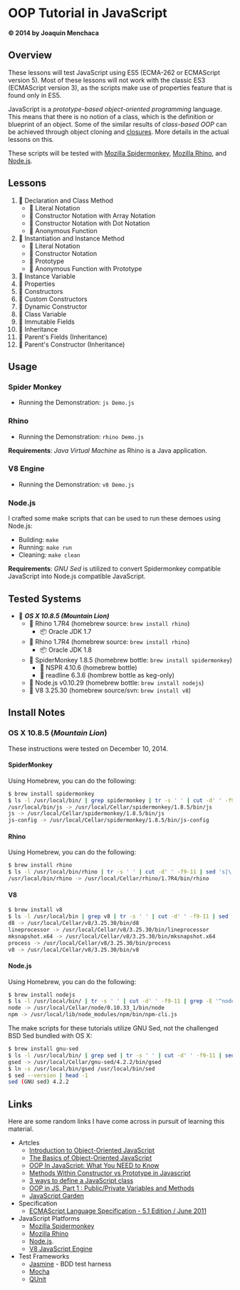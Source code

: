 # OOP Tutorial in JavaScript
**© 2014 by Joaquín Menchaca**

## Overview

These lessons will test JavaScript using ES5 (ECMA-262 or ECMAScript version 5).  Most of these lessons will not work with the classic ES3 (ECMAScript version 3), as the scripts make use of properties feature that is found only in ES5.

JavaScript is a *prototype-based object-oriented programming* language. This means that there is no notion of a class, which is the definition or blueprint of an object.  Some of the similar results of *class-based OOP* can be achieved through object cloning and [closures](https://developer.mozilla.org/en-US/docs/Web/JavaScript/Guide/Closures).  More details in the actual lessons on this.

These scripts will be tested with [Mozilla Spidermonkey](https://developer.mozilla.org/en-US/docs/Mozilla/Projects/SpiderMonkey), [Mozilla Rhino](https://developer.mozilla.org/en-US/docs/Mozilla/Projects/Rhino), and [Node.js](http://nodejs.org/).

## Lessons

1. :green_book: Declaration and Class Method
    * :page_facing_up: Literal Notation
    * :page_facing_up: Constructor Notation with Array Notation
    * :page_facing_up: Constructor Notation with Dot Notation
    * :page_facing_up: Anonymous Function
2. :green_book: Instantiation and Instance Method
    * :page_facing_up: Literal Notation
    * :page_facing_up: Constructor Notation
    * :page_facing_up: Prototype
    * :page_facing_up: Anonymous Function with Prototype
3. :green_book: Instance Variable
4. :green_book: Properties
5. :green_book: Constructors
6. :green_book: Custom Constructors
7. :green_book: Dynamic Constructor
8. :green_book: Class Variable
9. :closed_book: Immutable Fields
10. :green_book: Inheritance
11. :green_book: Parent's Fields (Inheritance)
12. :green_book: Parent's Constructor (Inheritance)

## Usage

### Spider Monkey

* Running the Demonstration: `js Demo.js`

### Rhino

* Running the Demonstration: `rhino Demo.js`

**Requirements**: *Java Virtual Machine* as Rhino is a Java application.

### V8 Engine

* Running the Demonstration: `v8 Demo.js`

### Node.js

I crafted some make scripts that can be used to run these demoes using Node.js:

* Building: `make`
* Running: `make run`
* Cleaning: `make clean`

**Requirements**: *GNU Sed* is utilized to convert Spidermonkey compatible JavaScript into Node.js compatible JavaScript.

## Tested Systems

* :dvd: *__OS X 10.8.5 (Mountain Lion)__*
  * :beer: Rhino 1.7R4 (homebrew source: `brew install rhino`)
    * :package: Oracle JDK 1.7
  * :beer: Rhino 1.7R4 (homebrew source: `brew install rhino`)
    * :package: Oracle JDK 1.8
  * :beer: SpiderMonkey 1.8.5 (homebrew bottle: `brew install spidermonkey`)
    * :beer: NSPR 4.10.6 (homebrew bottle)
    * :beer: readline 6.3.6 (hombrew bottle as keg-only)
  * :beer: Node.js v0.10.29  (homebrew bottle: `brew install nodejs`)
  * :beer: V8 3.25.30 (homebrew source/svn: `brew install v8`)

## Install Notes

### OS X 10.8.5 (*Mountain Lion*)

These instructions were tested on December 10, 2014.

#### SpiderMonkey

Using Homebrew, you can do the following:

```bash
$ brew install spidermonkey
$ ls -l /usr/local/bin/ | grep spidermonkey | tr -s ' ' | cut -d' ' -f9-11 | sed 's|\.\.|/usr/local|'
/usr/local/bin/js -> /usr/local/Cellar/spidermonkey/1.8.5/bin/js
js -> /usr/local/Cellar/spidermonkey/1.8.5/bin/js
js-config -> /usr/local/Cellar/spidermonkey/1.8.5/bin/js-config
```

#### Rhino

Using Homebrew, you can do the following:

```bash
$ brew install rhino
$ ls -l /usr/local/bin/rhino | tr -s ' ' | cut -d' ' -f9-11 | sed 's|\.\.|/usr/local|'
/usr/local/bin/rhino -> /usr/local/Cellar/rhino/1.7R4/bin/rhino
```

#### V8

```bash
$ brew install v8
$ ls -l /usr/local/bin | grep v8 | tr -s ' ' | cut -d' ' -f9-11 | sed 's|\.\.|/usr/local|'
d8 -> /usr/local/Cellar/v8/3.25.30/bin/d8
lineprocessor -> /usr/local/Cellar/v8/3.25.30/bin/lineprocessor
mksnapshot.x64 -> /usr/local/Cellar/v8/3.25.30/bin/mksnapshot.x64
process -> /usr/local/Cellar/v8/3.25.30/bin/process
v8 -> /usr/local/Cellar/v8/3.25.30/bin/v8
```

#### Node.js

Using Homebrew, you can do the following:

```bash
$ brew install nodejs
$ ls -l /usr/local/bin/ | tr -s ' ' | cut -d' ' -f9-11 | grep -E '^node|npm' | sed 's|\.\.|/usr/local|'
node -> /usr/local/Cellar/node/0.10.33_1/bin/node
npm -> /usr/local/lib/node_modules/npm/bin/npm-cli.js
```

The make scripts for these tutorials utilize GNU Sed, not the challenged BSD Sed bundled with OS X:

```bash
$ brew install gnu-sed
$ ls -l /usr/local/bin/ | grep sed | tr -s ' ' | cut -d' ' -f9-11 | sed 's|\.\.|/usr/local|'
gsed -> /usr/local/Cellar/gnu-sed/4.2.2/bin/gsed
$ ln -s /usr/local/bin/gsed /usr/local/bin/sed
$ sed --version | head -1
sed (GNU sed) 4.2.2
```

## Links

Here are some random links I have come across in pursuit of learning this material.

* Artcles
  * [Introduction to Object-Oriented JavaScript](https://developer.mozilla.org/en-US/docs/Web/JavaScript/Introduction_to_Object-Oriented_JavaScript)
  * [The Basics of Object-Oriented JavaScript](http://code.tutsplus.com/tutorials/the-basics-of-object-oriented-javascript--net-7670)
  * [OOP In JavaScript: What You NEED to Know](http://javascriptissexy.com/oop-in-javascript-what-you-need-to-know/)
  * [Methods Within Constructor vs Prototype in Javascript](http://thecodeship.com/web-development/methods-within-constructor-vs-prototype-in-javascript/)
  * [3 ways to define a JavaScript class](http://www.phpied.com/3-ways-to-define-a-javascript-class/)
  * [OOP in JS, Part 1 : Public/Private Variables and Methods](http://phrogz.net/JS/classes/OOPinJS.html)
  * [JavaScript Garden](http://bonsaiden.github.io/JavaScript-Garden/)
* Specification
  * [ECMAScript Language Specification - 5.1 Edition / June 2011](http://www.ecma-international.org/publications/files/ECMA-ST/Ecma-262.pdf)
* JavaScript Platforms
  * [Mozilla Spidermonkey](https://developer.mozilla.org/en-US/docs/Mozilla/Projects/SpiderMonkey)
  * [Mozilla Rhino](https://developer.mozilla.org/en-US/docs/Mozilla/Projects/Rhino)
  * [Node.js](http://nodejs.org/).
  * [V8 JavaScript Engine](https://code.google.com/p/v8/)
* Test Frameworks
  * [Jasmine](http://jasmine.github.io/) - BDD test harness
  * [Mocha](http://mochajs.org/)
  * [QUnit](http://qunitjs.com/)
